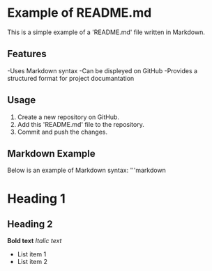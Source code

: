 # Example of README.md
This is a simple example of a 'README.md' file written in Markdown.
## Features
-Uses Markdown syntax
-Can be displeyed on GitHub
-Provides a structured format for project documantation
## Usage
1. Create a new repository on GitHub.
2. Add this 'README.md' file to the repository.
3. Commit and push the changes.
## Markdown Example
Below is an example of Markdown syntax:
'''markdown
# Heading 1
## Heading 2
**Bold text**
*Italic text*
- List item 1
- List item 2
   
